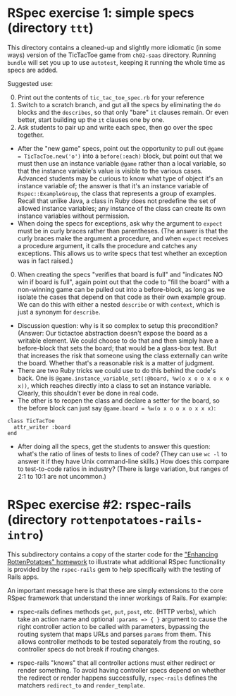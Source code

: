 # RSpec exercise 1: simple specs (directory `ttt`)

This directory contains a cleaned-up and slightly more idiomatic (in
some ways) version of the TicTacToe game from `ch02-saas` directory.
Running `bundle` will set you up to use `autotest`, keeping it running
the whole time as specs are added.

Suggested use: 

0. Print out the contents of `tic_tac_toe_spec.rb` for your reference
0. Switch to a scratch branch, and gut all the specs by
eliminating the `do` blocks and the `describes`, so that only "bare"
`it` clauses remain.  Or even better, start building up the `it` clauses
one by one.
0. Ask students to pair up and write each spec, then go over the spec
together.  
  * After the "new game" specs, point out the opportunity to pull
out `@game = TicTacToe.new('o')` into a `before(:each)` block, but point
out that we must then use an instance variable `@game` rather than a
local variable, so that the instance variable's value is visible to the
various cases.  Advanced students may be curious to know what type of
object it's an instance variable of; the answer is that it's an instance
variable of `Rspec::ExampleGroup`, the class that represents a group of
examples.  Recall that unlike Java, a class in Ruby does not predefine
the set of allowed instance variables; any instance of the class can
create its own instance variables without permission.
  * When doing the specs for exceptions, ask why the argument to
  `expect` must be in curly braces rather than parentheses. (The answer
  is that the curly braces make the argument a procedure, and when
  `expect` receives a procedure argument, it calls the procedure and
  catches any exceptions.  This allows us to write specs that test
  whether an exception was in fact raised.)

0. When creating the specs "verifies that board is full" and "indicates
NO win if board is full", again point out that the code to "fill the
board" with a non-winning game can be pulled out into a before-block,
as long as we isolate the cases that depend on that code as their own
example group.  We can do this with either a nested `describe` or with
`context`, which is just a synonym for `describe`.
  * Discussion question: why is it so complex to setup this
  precondition?  (Answer: Our tictactoe abstraction doesn't expose the
  board as a writable element.  We could choose to do that and then
  simply have a before-block that sets the board; that would be a
  glass-box test.  But that increases the risk that someone using the
  class externally can write the board.  Whether that's a reasonable
  risk is a matter of judgment.  
  * There are two Ruby tricks we could use to do this behind the code's
  back.  One is `@game.instance_variable_set(:@board, %w(o x o o x o x o
  x))`, which reaches directly into a class to set an instance
  variable.  Clearly, this shouldn't ever be done in real code.
  * The other is to reopen the class and declare a setter for the board,
  so the before block can just say `@game.board = %w(o x o o x o x x x)`:
```
class TicTacToe
  attr_writer :board
end
```


* After doing all the specs, get the students to answer this question:
what's the ratio of lines of tests to lines of code?  (They can use `wc
-l` to answer it if they have Unix command-line skills.)  How does this
compare to test-to-code ratios in industry?  (There is large variation, but
ranges of 2:1 to 10:1 are not uncommon.)

# RSpec exercise #2: rspec-rails (directory `rottenpotatoes-rails-intro`)

This subdirectory contains a copy of the starter code for the ["Enhancing
RottenPotatoes"
homework](https://github.com/saasbook/hw-rottenpotatoes-rails-intro) to
illustrate what additional RSpec functionality is provided by the
`rspec-rails` gem to help specifically with the testing of Rails apps.

An important message here is that these are simply extensions to the
core RSpec framework that understand the inner workings of Rails.  For
example:

* rspec-rails defines methods `get`, `put`, `post`, etc. (HTTP verbs),
which take an action name and optional `:params => { }` argument to
cause the right controller action to be called with parameters,
bypassing the routing system that maps URLs and parses `params` from
them.  This allows controller methods to be tested separately from the
routing, so controller specs do not break if routing changes.

* rspec-rails "knows" that all controller actions must either redirect
or render something.  To avoid having controller specs depend on whether
the redirect or render happens successfully, `rspec-rails` defines the
matchers `redirect_to` and `render_template`.
